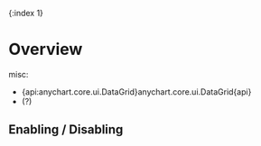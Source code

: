 {:index 1}
# Overview

misc:

* {api:anychart.core.ui.DataGrid}anychart.core.ui.DataGrid{api}
* (?)

## Enabling / Disabling